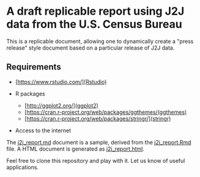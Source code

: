 # A draft replicable report using J2J data from the U.S. Census Bureau

This is a replicable document, allowing one to dynamically create a "press release" style document based on a particular release of J2J data.

## Requirements
- [https://www.rstudio.com/](Rstudio)
- R packages
  - [http://ggplot2.org/](ggplot2)
  - [https://cran.r-project.org/web/packages/ggthemes/(ggthemes)
  - [https://cran.r-project.org/web/packages/stringr/](stringr)

- Access to the internet

The [j2j_report.md](j2j_report.md) document is a sample, derived from the [j2j_report.Rmd](j2j_report.Rmd) file. A HTML document is generated as [j2j_report.html](j2j_report.html).

Feel free to clone this repository and play with it. Let us know of useful applications.

